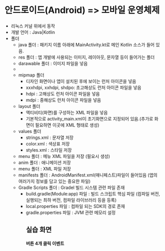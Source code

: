 <h1 style="padding : 3px; border-bottom:1px; outset;">안드로이드(Android) => 모바일 운영체제</h1>
<p>
  <ul>
    <li>리눅스 커널 위에서 동작</li>
    <li>개발 언어 : Java|Kotlin</li>
    <li>폴더
      <ul>
        <li>java 폴더 : 패키지 이름 아래에 MainActivity.kt로 메인 Kotlin 소스가 들어 있음. </li>
        <li>res 폴더 : 앱 개발에 사용되는 이미지, 레이아웃, 문자열 등이 들어가는 폴더</li>
        <li>darawable 폴더 : 이미지 파일을 넣음<li>
        <li>mipmap 폴더
          <ul>
            <li>디자인 화면이나 앱이 설치된 후에 보이는 런처 아이콘을 넣음</li>
            <li>xxxhdpi, xxhdpi, shdpo: 초고해상도 런처 아이콘 파일을 넣음</li>
            <li>hdpi : 고해상도 런처 아이콘 파일을 넣음</li>
            <li>mdpi : 중해상도 런처 아이콘 파일을 넣음</li>
          </ul>
        </li>
        <li>layout 폴더
          <ul>
            <li>액티비티(화면)를 구성하는 XML 파일을 넣음</li>
            <li>기본적으로 activity_main.xml이 초기화면으로 지정되어 있음.(추가로 화면이 필요하면 이곳에 XML 형태로 생성)</li>
          </ul>
        </li>
        <li>values 폴더
          <ul>
            <li>strings.xml : 문자열 저장</li>
            <li>color.xml : 색상표 저장</li>
            <li>styles.xml : 스타일 저장</li>
          </ul>
        </li>
        <li>menu 폴더 : 메뉴 XML 파일을 저장 (필요시 생성)</li>
        <li>anim 폴더 : 애니메이션 저장</li>
        <li>menu 폴더 : XML 파일 저장</li>
        <li>manifests 폴더 : AndroidManifest.xml(매니페스트)파일이 들어있음 (앱의 여러가지 정보를 담고 있는 중요한 파일)</li>
        <li>Gradle Scripts 폴더 : Gradel 빌드 시스템 관련 파일 존재
          <ul>
            <li>build.gradle(Module:app) 파일 : 빌드 스크립트 핵심 파일 (컴파일 버전, 실행되는 최하 버전, 컴파일 라이브러리 등을 등록)</li>
            <li>local.properties 파일 : 컴파일 되는 SDK의 경로 존재</li>
            <li>gradle.properties 파일 : JVM 관련 메모리 설정</li>
          </ul>
        </li>
      </li>
   <ul>
</p>

      
<h2>실습 화면</h2>
  <h4>버튼 4개 클릭 이벤트</h4>
